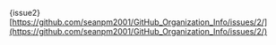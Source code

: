 {issue2}[https://github.com/seanpm2001/GitHub_Organization_Info/issues/2/](https://github.com/seanpm2001/GitHub_Organization_Info/issues/2/)
